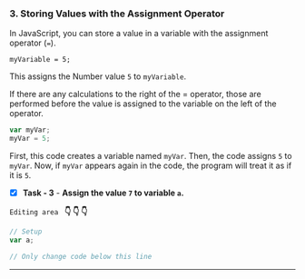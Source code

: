 ### 3. Storing Values with the Assignment Operator
In JavaScript, you can store a value in a variable with the assignment operator (`=`).

`myVariable = 5;`

This assigns the Number value `5` to `myVariable`.

If there are any calculations to the right of the = operator, those are performed before the value is assigned to the variable on the left of the operator.
```js
var myVar;
myVar = 5;
```

First, this code creates a variable named `myVar`. Then, the code assigns `5` to `myVar`. Now, if `myVar` appears again in the code, the program will treat it as if it is `5`.

- [x] **Task - 3**  - **Assign the value `7` to variable `a`.**


``Editing area `` **:point_down: :point_down: :point_down:**

```js
// Setup
var a;

// Only change code below this line
```

*************************************************************************************
